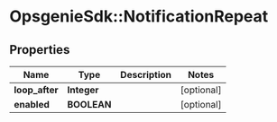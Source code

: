 # OpsgenieSdk::NotificationRepeat

## Properties
Name | Type | Description | Notes
------------ | ------------- | ------------- | -------------
**loop_after** | **Integer** |  | [optional] 
**enabled** | **BOOLEAN** |  | [optional] 


